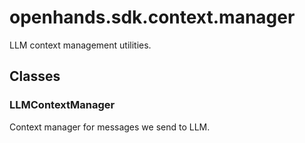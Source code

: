 # openhands.sdk.context.manager

LLM context management utilities.

## Classes

### LLMContextManager

Context manager for messages we send to LLM.

